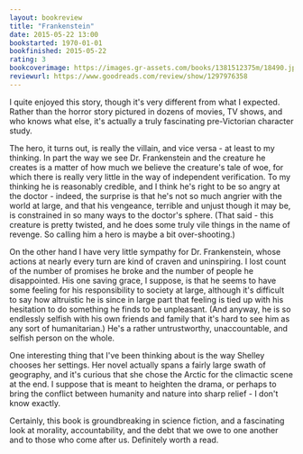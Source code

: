 ```yaml
---
layout: bookreview
title: "Frankenstein"
date: 2015-05-22 13:00
bookstarted: 1970-01-01
bookfinished: 2015-05-22
rating: 3
bookcoverimage: https://images.gr-assets.com/books/1381512375m/18490.jpg
reviewurl: https://www.goodreads.com/review/show/1297976358
---
```


I quite enjoyed this story, though it's very different from what I expected. Rather than the horror story pictured in dozens of movies, TV shows, and who knows what else, it's actually a truly fascinating pre-Victorian character study.



The hero, it turns out, is really the villain, and vice versa - at least to my thinking. In part the way we see Dr. Frankenstein and the creature he creates is a matter of how much we believe the creature's tale of woe, for which there is really very little in the way of independent verification. To my thinking he is reasonably credible, and I think he's right to be so angry at the doctor - indeed, the surprise is that he's not so much angrier with the world at large, and that his vengeance, terrible and unjust though it may be, is constrained in so many ways to the doctor's sphere. (That said - this creature is pretty twisted, and he does some truly vile things in the name of revenge. So calling him a hero is maybe a bit over-shooting.)



On the other hand I have very little sympathy for Dr. Frankenstein, whose actions at nearly every turn are kind of craven and uninspiring. I lost count of the number of promises he broke and the number of people he disappointed. His one saving grace, I suppose, is that he seems to have some feeling for his responsibility to society at large, although it's difficult to say how altruistic he is since in large part that feeling is tied up with his hesitation to do something he finds to be unpleasant. (And anyway, he is so endlessly selfish with his own friends and family that it's hard to see him as any sort of humanitarian.) He's a rather untrustworthy, unaccountable, and selfish person on the whole.



One interesting thing that I've been thinking about is the way Shelley chooses her settings. Her novel actually spans a fairly large swath of geography, and it's curious that she chose the Arctic for the climactic scene at the end. I suppose that is meant to heighten the drama, or perhaps to bring the conflict between humanity and nature into sharp relief - I don't know exactly.



Certainly, this book is groundbreaking in science fiction, and a fascinating look at morality, accountability, and the debt that we owe to one another and to those who come after us. Definitely worth a read.